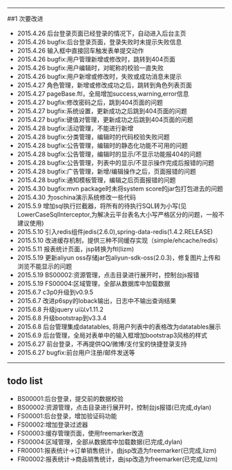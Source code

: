 ---------
##1 次要改进
* 2015.4.26 后台登录页面已经登录的情况下，自动进入后台主页
* 2015.4.26 bugfix:后台登录页面，登录失败时未提示失败信息
* 2015.4.26 输入框中直接回车触发表单提交动作
* 2015.4.26 bugfix:用户管理新增或修改时，跳转到404页面
* 2015.4.26 bugfix:用户编辑时，对昵称的校验一直失败
* 2015.4.26 bugfix:用户新增或修改时，失败或成功消息未提示
* 2015.4.27 角色管理，新增或修改成功之后，跳转到角色列表页面
* 2015.4.27 pageBase.ftl，全局增加success,warning,error信息
* 2015.4.27 bugfix:修改密码之后，跳到404页面的问题
* 2015.4.27 bugfix:系统设置，更新成功之后跳到404页面的问题
* 2015.4.27 bugfix:键值对管理，更新成功之后跳到404页面的问题
* 2015.4.28 bugfix:活动管理，不能进行新增
* 2015.4.28 bugfix:分类管理，编辑时的代码校验失败问题
* 2015.4.28 bugfix:公告管理，编辑时的静态化功能不可用的问题
* 2015.4.28 bugfix:公告管理，编辑时的显示/不显示功能报404的问题
* 2015.4.28 bugfix:公告管理，列表中的显示/不显示操作完成后报错的问题
* 2015.4.28 bugfix:广告管理，新增/编辑操作之后，页面报错的问题
* 2015.4.28 bugfix:通知模板管理，编辑之后页面报错的问题
* 2015.4.30 bugfix:mvn package时未将system score的jar包打包进去的问题
* 2015.4.30 为oschina演示系统修改一些代码
* 2015.5.9 增加sql执行拦截器，将所有的待执行SQL转为小写(见LowerCaseSqlInterceptor,为解决云平台表名大小写严格区分的问题，一般不建议使用)
* 2015.5.10 引入redis组件jedis(2.6.0),spring-data-redis(1.4.2.RELEASE)
* 2015.5.10 改进缓存机制，提供三种不同缓存实现（simple/ehcache/redis）
* 2015.5.11 报表统计页面，jsp转换为ftl(lizm)
* 2015.5.19 更新aliyun oss存储jar包aliyun-sdk-oss(2.0.3)，修复图片上传和浏览不能显示的问题
* 2015.5.19 BS00002:资源管理，点击目录进行展开时，控制台js报错
* 2015.5.19 FS00004:区域管理，全部从数据库中加载数据
* 2015.6.7 c3p0升级到v0.9.5
* 2015.6.7 改进p6spy的loback输出，日志中不输出查询结果
* 2015.6.8 升级jquery ui以v1.11.2
* 2015.6.8 升级bootstrap到v3.3.4
* 2015.6.8 后台管理集成datatables, 将用户列表中的表格改为datatables展示
* 2015.6.9 后台管理，全局对表单中的输入框增加bootstrap3风格的样式
* 2015.6.27 前台登录，不再提供QQ/微博/支付宝的快捷登录支持
* 2015.6.27 bugfix:前台用户注册/邮件发送等
------------------------------------------------
## todo list
* BS00001:后台登录，提交前的数据校验
* BS00002:资源管理，点击目录进行展开时，控制台js报错(已完成,dylan)
* FS00001:后台登录，增加验证码功能
* FS00002:增加登录过滤器
* FS00003:缓存管理页面，使用freemarker改造
* FS00004:区域管理，全部从数据库中加载数据(已完成,dylan)
* FR00001:报表统计->订单销售统计，由jsp改造为freemarker(已完成,lizm)
* FR00002:报表统计->商品销售统计，由jsp改造为freemarker(已完成,lizm)
